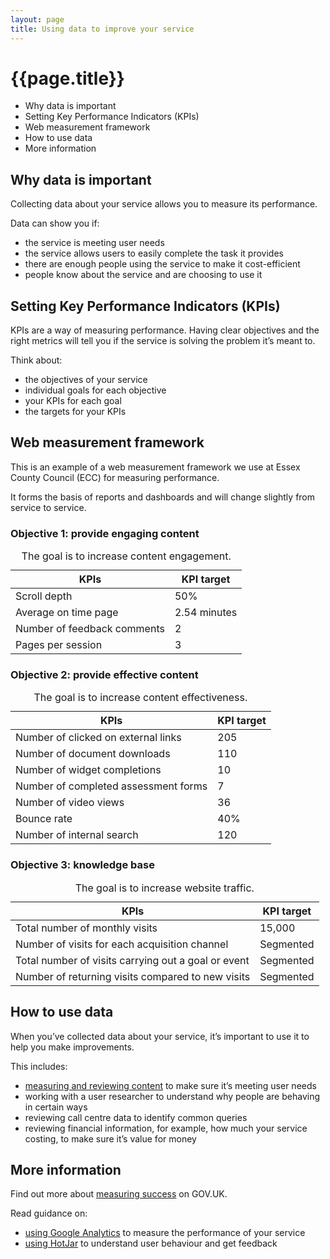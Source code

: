 ```yaml
---
layout: page
title: Using data to improve your service
---
```


# {{page.title}}

- Why data is important 
- Setting Key Performance Indicators (KPIs) 
- Web measurement framework 
- How to use data 
- More information 

## Why data is important 

Collecting data about your service allows you to measure its performance. 

Data can show you if: 

- the service is meeting user needs
- the service allows users to easily complete the task it provides
- there are enough people using the service to make it cost-efficient
- people know about the service and are choosing to use it 

## Setting Key Performance Indicators (KPIs) 

KPIs are a way of measuring performance. Having clear objectives and the right metrics will tell you if the service is solving the problem it’s meant to. 

Think about: 

- the objectives of your service 
- individual goals for each objective 
- your KPIs for each goal 
- the targets for your KPIs  

## Web measurement framework 

This is an example of a web measurement framework we use at Essex County Council (ECC) for measuring performance.  

It forms the basis of reports and dashboards and will change slightly from service to service. 

### Objective 1: provide engaging content  

<div class="table">
<table>
  <caption>The goal is to increase content engagement.</caption>
    <thead>
      <tr>
        <th scope="col">KPIs</th>
        <th scope="col">KPI target</th>
      </tr>
    </thead>
    <tbody>
      <tr>
        <td>Scroll depth</td>
        <td>50%</td>
      </tr>
      <tr>
        <td>Average on time page</td>
        <td>2.54 minutes</td>
      </tr>
      <tr>
        <td>Number of feedback comments</td>
        <td>2</td>
      </tr>
      <tr>
        <td>Pages per session</td>
        <td>3</td>
      </tr>
    </tbody>
</table>
</div>

### Objective 2: provide effective content

<div class="table">
<table>
  <caption>The goal is to increase content effectiveness.</caption>
    <thead>
      <tr>
        <th scope="col">KPIs</th>
        <th scope="col">KPI target</th>
      </tr>
    </thead>
    <tbody>
      <tr>
        <td>Number of clicked on external links</td>
        <td>205</td>
      </tr>
      <tr>
        <td>Number of document downloads </td>
        <td>110</td>
      </tr>
      <tr>
        <td>Number of widget completions</td>
        <td>10</td>
      </tr>
      <tr>
        <td>Number of completed assessment forms</td>
        <td>7</td>
      </tr>
      <tr>
        <td>Number of video views</td>
        <td>36</td>
      </tr>
      <tr>
        <td>Bounce rate</td>
        <td>40%</td>
      </tr>
      <tr>
        <td>Number of internal search</td>
        <td>120</td>
      </tr>
    </tbody>
</table>
</div>

### Objective 3: knowledge base

<div class="table">
<table>
  <caption>The goal is to increase website traffic.</caption>
    <thead>
      <tr>
        <th scope="col">KPIs</th>
        <th scope="col">KPI target</th>
      </tr>
    </thead>
    <tbody>
      <tr>
        <td>Total number of monthly visits</td>
        <td>15,000</td>
      </tr>
      <tr>
        <td>Number of visits for each acquisition channel</td>
        <td>Segmented</td>
      </tr>
      <tr>
        <td>Total number of visits carrying out a goal or event</td>
        <td>Segmented</td>
      </tr>
      <tr>
        <td>Number of returning visits compared to new visits </td>
        <td>Segmented</td>
      </tr>
    </tbody>
</table>
</div>

## How to use data  

When you’ve collected data about your service, it’s important to use it to help you make improvements. 

This includes: 

- [measuring and reviewing content](/essex-county-council-digital-manual/Content-standards/Content-guidelines/Measuring-and-reviewing-content) to make sure it’s meeting user needs
- working with a user researcher to understand why people are behaving in certain ways
- reviewing call centre data to identify common queries
- reviewing financial information, for example, how much your service costing, to make sure it’s value for money 

## More information 

Find out more about [measuring success](https://www.gov.uk/service-manual/measuring-success) on GOV.UK.  

Read guidance on:  

- [using Google Analytics](/essex-county-council-digital-manual/Measuring-success/Google-analytics) to measure the performance of your service
- [using HotJar]({{site.baseurl}}/Placeholder-page) to understand user behaviour and get feedback 